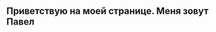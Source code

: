 [](https://user-images.githubusercontent.com/18350557/176309783-0785949b-9127-417c-8b55-ab5a4333674e.gif) 
## Приветствую на моей странице. Меня зовут Павел

